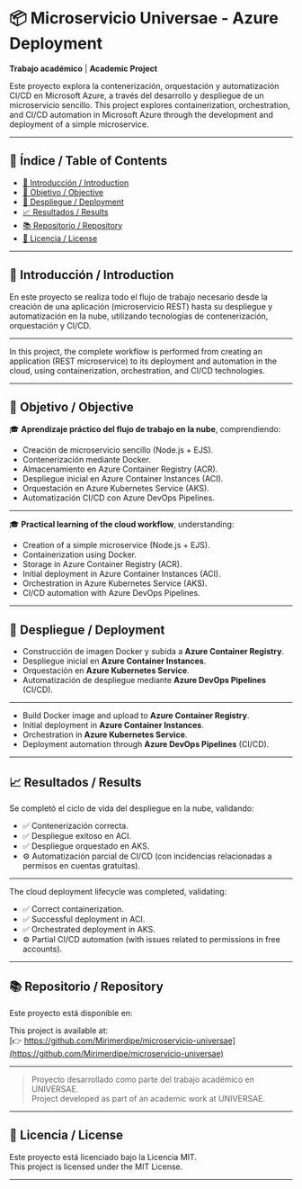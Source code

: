 # 📦 Microservicio Universae - Azure Deployment

**Trabajo académico** | **Academic Project**  

Este proyecto explora la contenerización, orquestación y automatización CI/CD en Microsoft Azure, a través del desarrollo y despliegue de un microservicio sencillo.
This project explores containerization, orchestration, and CI/CD automation in Microsoft Azure through the development and deployment of a simple microservice.

---

## 📑 Índice / Table of Contents

- [🌟 Introducción / Introduction](#-introducción--introduction)
- [🎯 Objetivo / Objective](#-objetivo--objective)
- [🚀 Despliegue / Deployment](#-despliegue--deployment)
- [📈 Resultados / Results](#-resultados--results)
- [📚 Repositorio / Repository](#-repositorio--repository)
- [📝 Licencia / License](#-licencia--license)

---

## 🌟 Introducción / Introduction

En este proyecto se realiza todo el flujo de trabajo necesario desde la creación de una aplicación (microservicio REST) hasta su despliegue y automatización en la nube, utilizando tecnologías de contenerización, orquestación y CI/CD.

---

In this project, the complete workflow is performed from creating an application (REST microservice) to its deployment and automation in the cloud, using containerization, orchestration, and CI/CD technologies.

---

## 🎯 Objetivo / Objective

🎓 **Aprendizaje práctico del flujo de trabajo en la nube**, comprendiendo:

- Creación de microservicio sencillo (Node.js + EJS).
- Contenerización mediante Docker.
- Almacenamiento en Azure Container Registry (ACR).
- Despliegue inicial en Azure Container Instances (ACI).
- Orquestación en Azure Kubernetes Service (AKS).
- Automatización CI/CD con Azure DevOps Pipelines.

---

🎓 **Practical learning of the cloud workflow**, understanding:

- Creation of a simple microservice (Node.js + EJS).
- Containerization using Docker.
- Storage in Azure Container Registry (ACR).
- Initial deployment in Azure Container Instances (ACI).
- Orchestration in Azure Kubernetes Service (AKS).
- CI/CD automation with Azure DevOps Pipelines.

---

## 🚀 Despliegue / Deployment

- Construcción de imagen Docker y subida a **Azure Container Registry**.
- Despliegue inicial en **Azure Container Instances**.
- Orquestación en **Azure Kubernetes Service**.
- Automatización de despliegue mediante **Azure DevOps Pipelines** (CI/CD).

---

- Build Docker image and upload to **Azure Container Registry**.
- Initial deployment in **Azure Container Instances**.
- Orchestration in **Azure Kubernetes Service**.
- Deployment automation through **Azure DevOps Pipelines** (CI/CD).

---

## 📈 Resultados / Results

Se completó el ciclo de vida del despliegue en la nube, validando:

- ✅ Contenerización correcta.
- ✅ Despliegue exitoso en ACI.
- ✅ Despliegue orquestado en AKS.
- ⚙️ Automatización parcial de CI/CD (con incidencias relacionadas a permisos en cuentas gratuitas).

---

The cloud deployment lifecycle was completed, validating:

- ✅ Correct containerization.
- ✅ Successful deployment in ACI.
- ✅ Orchestrated deployment in AKS.
- ⚙️ Partial CI/CD automation (with issues related to permissions in free accounts).

---

## 📚 Repositorio / Repository

Este proyecto está disponible en:

This project is available at:  
[👉 https://github.com/Mirimerdipe/microservicio-universae](https://github.com/Mirimerdipe/microservicio-universae)

---

> Proyecto desarrollado como parte del trabajo académico en UNIVERSAE.  
> Project developed as part of an academic work at UNIVERSAE.

---

## 📝 Licencia / License

Este proyecto está licenciado bajo la Licencia MIT.  
This project is licensed under the MIT License.

---



